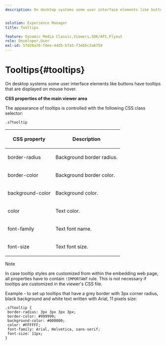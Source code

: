 ```yaml
---
description: On desktop systems some user interface elements like buttons have tooltips that are displayed on mouse hover.


solution: Experience Manager
title: Tooltips

feature: Dynamic Media Classic,Viewers,SDK/API,Flyout
role: Developer,User
exl-id: 57d26a76-f4ee-44d5-b7a5-f3eb5c2a8759
---
```

# Tooltips{#tooltips}

On desktop systems some user interface elements like buttons have tooltips that are displayed on mouse hover.

<!--<a id="section_061E550C1C1D4DB2BD663A898895B38C"></a>-->

**CSS properties of the main viewer area**

The appearance of tooltips is controlled with the following CSS class selector:

```
.s7tooltip
```

<table id="table_94EE3F5BBE4547C0B4943471CEE7EDE4"> 
 <thead> 
  <tr> 
   <th colname="col1" class="entry"> <p> CSS property </p> </th> 
   <th colname="col2" class="entry"> <p>Description </p> </th> 
  </tr> 
 </thead>
 <tbody> 
  <tr> 
   <td colname="col1"> <p> <span class="codeph"> border-radius </span> </p> </td> 
   <td colname="col2"> <p> Background border radius. </p> </td> 
  </tr> 
  <tr> 
   <td colname="col1"> <p> <span class="codeph"> border-color </span> </p> </td> 
   <td colname="col2"> <p> Background border color. </p> </td> 
  </tr> 
  <tr> 
   <td colname="col1"> <p> <span class="codeph"> background-color </span> </p> </td> 
   <td colname="col2"> <p> Background color. </p> </td> 
  </tr> 
  <tr> 
   <td colname="col1"> <p> <span class="codeph"> color </span> </p> </td> 
   <td colname="col2"> <p>Text color. </p> </td> 
  </tr> 
  <tr> 
   <td colname="col1"> <p> <span class="codeph"> font-family </span> </p> </td> 
   <td colname="col2"> <p>Text font name. </p> </td> 
  </tr> 
  <tr> 
   <td colname="col1"> <p> <span class="codeph"> font-size </span> </p> </td> 
   <td colname="col2"> <p>Text font size. </p> </td> 
  </tr> 
 </tbody> 
</table>

>[!NOTE]
>
>In case tooltip styles are customized from within the embedding web page, all properties have to contain `!IMPORTANT` rule. This is not necessary if tooltips are customized in the viewer's CSS file.

Example - to set up tooltips that have a grey border with 3px corner radius, black background and white text written with Arial, 11 pixels size:

```
.s7tooltip { 
 border-radius: 3px 3px 3px 3px; 
 border-color: #999999; 
 background-color: #000000; 
 color: #FFFFFF; 
 font-family: Arial, Helvetica, sans-serif; 
 font-size: 11px; 
}
```
